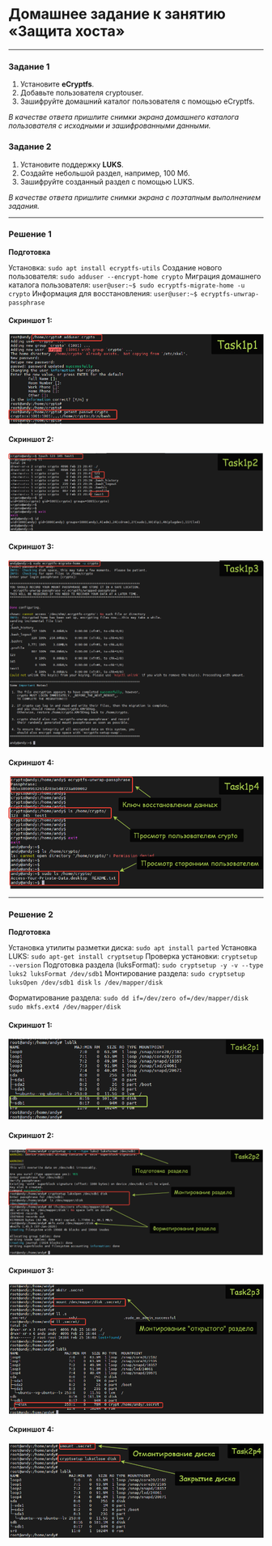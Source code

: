 # Домашнее задание к занятию  «Защита хоста»

------

### Задание 1

1. Установите **eCryptfs**.
2. Добавьте пользователя cryptouser.
3. Зашифруйте домашний каталог пользователя с помощью eCryptfs.


*В качестве ответа  пришлите снимки экрана домашнего каталога пользователя с исходными и зашифрованными данными.*  

### Задание 2

1. Установите поддержку **LUKS**.
2. Создайте небольшой раздел, например, 100 Мб.
3. Зашифруйте созданный раздел с помощью LUKS.

*В качестве ответа пришлите снимки экрана с поэтапным выполнением задания.*

----

### Решение 1

**Подготовка**

Установка: `sudo apt install ecryptfs-utils`
Создание нового пользователя: `sudo adduser --encrypt-home crypto`
Миграция домашнего каталога пользователя: `user@user:~$ sudo ecryptfs-migrate-home -u crypto`
Информация для восстановления: `user@user:~$ ecryptfs-unwrap-passphrase`

#### Скриншот 1:

![Commit Task1](https://github.com/AndrewZnamenskiy/HostSecurity/blob/main/img/task1p1.png)


#### Скриншот 2:

![Commit Task1](https://github.com/AndrewZnamenskiy/HostSecurity/blob/main/img/task1p2.png)


#### Скриншот 3:

![Commit Task1](https://github.com/AndrewZnamenskiy/HostSecurity/blob/main/img/task1p3.png)


#### Скриншот 4:

![Commit Task1](https://github.com/AndrewZnamenskiy/HostSecurity/blob/main/img/task1p4.png)


---


### Решение 2

**Подготовка**

Установка утилиты разметки диска:  `sudo apt install parted`
Установка LUKS:  `sudo apt-get install cryptsetup`
Проверка установки: `cryptsetup --version`
Подготовка раздела (luksFormat): `sudo cryptsetup -y -v --type luks2 luksFormat /dev/sdb1`
Монтирование раздела: 
		       `sudo cryptsetup luksOpen /dev/sdb1 disk`
		       `ls /dev/mapper/disk`

Форматирование раздела:
		        `sudo dd if=/dev/zero of=/dev/mapper/disk`
			`sudo mkfs.ext4 /dev/mapper/disk`


#### Скриншот 1:

![Commit Task2](https://github.com/AndrewZnamenskiy/HostSecurity/blob/main/img/task2p1.png)


#### Скриншот 2:

![Commit Task2](https://github.com/AndrewZnamenskiy/HostSecurity/blob/main/img/task2p2.png)


#### Скриншот 3:

![Commit Task2](https://github.com/AndrewZnamenskiy/HostSecurity/blob/main/img/task2p3.png)


#### Скриншот 4:

![Commit Task2](https://github.com/AndrewZnamenskiy/HostSecurity/blob/main/img/task2p4.png)

